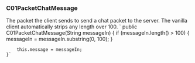 ### C01PacketChatMessage

The packet the client sends to send a chat packet to the server. The vanilla client automatically strips any length over 100.
`
  public C01PacketChatMessage(String messageIn)
    {
        if (messageIn.length() > 100)
        {
            messageIn = messageIn.substring(0, 100);
        }

        this.message = messageIn;
    }`
